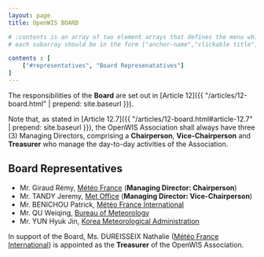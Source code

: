 ```yaml
---
layout: page
title: OpenWIS BOARD

# :contents is an array of two element arrays that defines the menu which appears in the masthead
# each subarray should be in the form ["anchor-name","clickable title"]

contents : [
    ["#representatives", "Board Represenatatives"]
]
---
```


The responsibilities of the **Board** are set out in [Article 12]({{ "/articles/12-board.html" | prepend: site.baseurl }}).

Note that, as stated in [Article 12.7]({{ "/articles/12-board.html#article-12.7" | prepend: site.baseurl }}), the OpenWIS Association shall always have three (3) Managing Directors, comprising a **Chairperson**, **Vice-Chairperson** and **Treasurer** who manage the day-to-day activities of the Association.

<h2 id="representatives">Board Representatives</h2>

* Mr. Giraud Rémy, [Météo France](http://meteo.fr/) (**Managing Director: Chairperson**)
* Mr. TANDY Jeremy, [Met Office](http://www.metoffice.gov.uk/) (**Managing Director: Vice-Chairperson**)
* Mr. BENICHOU Patrick, [Météo France International](http://www.mfi.fr)
* Mr. QU Weiqing, [Bureau of Meteorology](http://www.bom.gov.au/)
* Mr. YUN Hyuk Jin, [Korea Meteorological Administration](http://www.kma.go.kr/)

In support of the Board, Ms. DUREISSEIX  Nathalie  ([Météo France International](http://www.mfi.fr/en/)) is appointed as the **Treasurer** of the OpenWIS Association.
